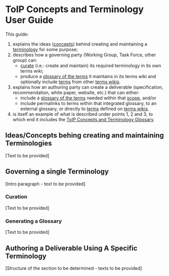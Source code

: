 # ToIP Concepts and Terminology User Guide

This guide:
1. explains the ideas ([concepts](concept)) behind creating and maintaining a [terminology](terminology) for some purpose;
2. describes how a governing party (Working Group, Task Force, other group) can:
   - [curate](curate) (i.e.: create and maintain) its required terminology in its own terms wiki;
   - produce a [glossary of the terms](glossary) it maintains in its terms wiki and optionally include [terms](term) from other [terms wikis](terms-wiki).
3. explains how an authoring party can create a deliverable (specification, recommendation, white paper, website, etc.) that can either:
   - include a [glossary of the terms](glossary) needed within that [scope](scope), and/or
   - include permalinks to terms within that integrated glossary, to an external glossary, or directly to [terms](term) defined on [terms wikis](terms-wiki).
4. is itself an example of what is described under points 1, 2 and 3, to which end it includes the [ToIP Concepts and Terminology Glossary](toip-ctwg-glossary.md).

## Ideas/Concepts behing creating and maintaining Terminologies

[Text to be provided]

## Governing a single Terminology

[Intro paragraph - text to be provided]

### Curation

[Text to be provided]

### Generating a Glossary

[Text to be provided]

## Authoring a Deliverable Using A Specific Terminology

[Structure of the section to be determined - texts to be provided]
